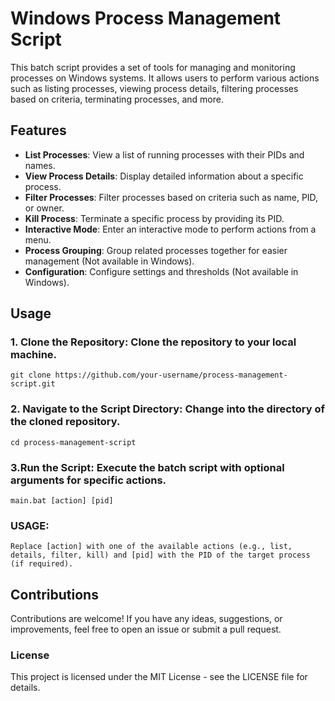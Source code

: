 # Windows Process Management Script

This batch script provides a set of tools for managing and monitoring processes on Windows systems. It allows users to perform various actions such as listing processes, viewing process details, filtering processes based on criteria, terminating processes, and more.

## Features

- **List Processes**: View a list of running processes with their PIDs and names.
- **View Process Details**: Display detailed information about a specific process.
- **Filter Processes**: Filter processes based on criteria such as name, PID, or owner.
- **Kill Process**: Terminate a specific process by providing its PID.
- **Interactive Mode**: Enter an interactive mode to perform actions from a menu.
- **Process Grouping**: Group related processes together for easier management (Not available in Windows).
- **Configuration**: Configure settings and thresholds (Not available in Windows).

## Usage

### 1. **Clone the Repository**: Clone the repository to your local machine.

   ```batch
   git clone https://github.com/your-username/process-management-script.git
```
### 2. **Navigate to the Script Directory:** Change into the directory of the cloned repository.

```
cd process-management-script
```

### 3.**Run the Script:** Execute the batch script with optional arguments for specific actions.
```
main.bat [action] [pid]
```

### **USAGE:** 
```Replace [action] with one of the available actions (e.g., list, details, filter, kill) and [pid] with the PID of the target process (if required).```

## Contributions
Contributions are welcome! If you have any ideas, suggestions, or improvements, feel free to open an issue or submit a pull request.

### License
This project is licensed under the MIT License - see the LICENSE file for details.


